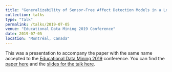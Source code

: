 ```yaml
---
title: "Generalizability of Sensor-Free Affect Detection Models in a Longitudinal Dataset of Tens of Thousands of Students"
collection: talks
type: "Talk"
permalink: /talks/2019-07-05
venue: "Educational Data Mining 2019 Conference"
date: 2019-07-05
location: "Montréal, Canada"
---
```

This was a presentation to accompany the paper with the same name accepted to the [Educational Data Mining 2019](https://educationaldatamining.org/edm2019/) conference. You can find the [paper here](https://drive.google.com/file/d/1kRyhcP9Wxd74xiZMsGW89dNO5sBVtAx1/view) and the [slides for the talk here](https://emilykjensen.github.io/files/Jensen_EDM19_slides.pptx).
